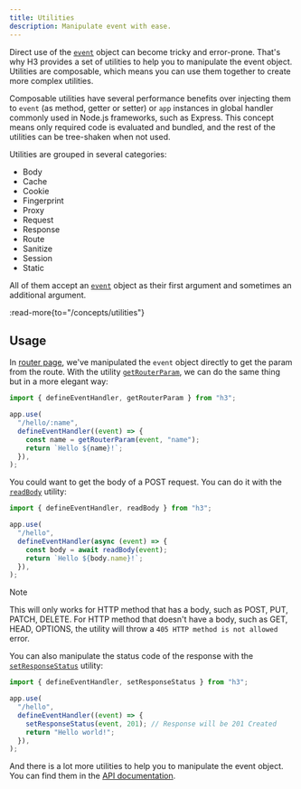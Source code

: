 ```yaml
---
title: Utilities
description: Manipulate event with ease.
---
```


Direct use of the [`event`](/concepts/event) object can become tricky and error-prone. That's why H3 provides a set of utilities to help you to manipulate the event object. Utilities are composable, which means you can use them together to create more complex utilities.

Composable utilities have several performance benefits over injecting them to `event` (as method, getter or setter) or `app` instances in global handler commonly used in Node.js frameworks, such as Express. This concept means only required code is evaluated and bundled, and the rest of the utilities can be tree-shaken when not used.

Utilities are grouped in several categories:

- Body
- Cache
- Cookie
- Fingerprint
- Proxy
- Request
- Response
- Route
- Sanitize
- Session
- Static

All of them accept an [`event`](/concepts/event) object as their first argument and sometimes an additional argument.

:read-more{to="/concepts/utilities"}

## Usage

In [router page](/concepts/router), we've manipulated the `event` object directly to get the param from the route. With the utility [`getRouterParam`](/concepts/utilities), we can do the same thing but in a more elegant way:

```js
import { defineEventHandler, getRouterParam } from "h3";

app.use(
  "/hello/:name",
  defineEventHandler((event) => {
    const name = getRouterParam(event, "name");
    return `Hello ${name}!`;
  }),
);
```

You could want to get the body of a POST request. You can do it with the [`readBody`](/concepts/utilities) utility:

```js
import { defineEventHandler, readBody } from "h3";

app.use(
  "/hello",
  defineEventHandler(async (event) => {
    const body = await readBody(event);
    return `Hello ${body.name}!`;
  }),
);
```

> [!NOTE]
> This will only works for HTTP method that has a body, such as POST, PUT, PATCH, DELETE. For HTTP method that doesn't have a body, such as GET, HEAD, OPTIONS, the utility will throw a `405 HTTP method is not allowed` error.

You can also manipulate the status code of the response with the [`setResponseStatus`](/concepts/utilities) utility:

```js
import { defineEventHandler, setResponseStatus } from "h3";

app.use(
  "/hello",
  defineEventHandler((event) => {
    setResponseStatus(event, 201); // Response will be 201 Created
    return "Hello world!";
  }),
);
```

And there is a lot more utilities to help you to manipulate the event object. You can find them in the [API documentation](/concepts/utilities).

